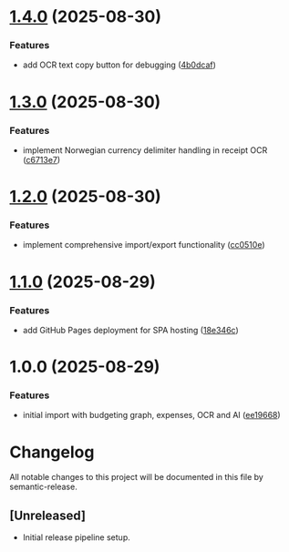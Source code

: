# [1.4.0](https://github.com/SjoenH/money-flow/compare/v1.3.0...v1.4.0) (2025-08-30)


### Features

* add OCR text copy button for debugging ([4b0dcaf](https://github.com/SjoenH/money-flow/commit/4b0dcaf0965bbcd1388f0c7db12ef05c9090d250))

# [1.3.0](https://github.com/SjoenH/money-flow/compare/v1.2.0...v1.3.0) (2025-08-30)


### Features

* implement Norwegian currency delimiter handling in receipt OCR ([c6713e7](https://github.com/SjoenH/money-flow/commit/c6713e74c30f670d539434c5074536958cd4fbfb))

# [1.2.0](https://github.com/SjoenH/money-flow/compare/v1.1.0...v1.2.0) (2025-08-30)


### Features

* implement comprehensive import/export functionality ([cc0510e](https://github.com/SjoenH/money-flow/commit/cc0510e13b75573cc89fa0ec03cdf7c7b75db016))

# [1.1.0](https://github.com/SjoenH/money-flow/compare/v1.0.0...v1.1.0) (2025-08-29)


### Features

* add GitHub Pages deployment for SPA hosting ([18e346c](https://github.com/SjoenH/money-flow/commit/18e346ce56a753fe368bbf7521e5c62f727d43a7))

# 1.0.0 (2025-08-29)


### Features

* initial import with budgeting graph, expenses, OCR and AI ([ee19668](https://github.com/SjoenH/money-flow/commit/ee1966801b2fb801a375e475b477c6da4d6e2f5c))

# Changelog

All notable changes to this project will be documented in this file by semantic-release.

## [Unreleased]

- Initial release pipeline setup.
